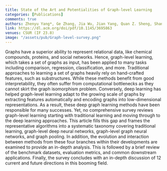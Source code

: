 ```yaml
---
title: State of the Art and Potentialities of Graph-level Learning
categories: [Publications]
comments: true
authors: Zhenyu Yang*, Ge Zhang, Jia Wu, Jian Yang, Quan Z. Sheng, Shan Xue, Chuan Zhou, Charu Aggarwal, Hao Peng, Wenbin Hu, Edwin Hancock, Pietro Li`o 
link: https://dl.acm.org/doi/pdf/10.1145/3695863
venues: CSUR (IF 23.8)
image: "/assets/pub/Graph-level-survey.png"
---
```

Graphs have a superior ability to represent relational data, like chemical compounds, proteins, and social networks. Hence, graph-level learning, which takes a set of graphs as input, has been applied to many tasks including comparison, regression, classification, and more. Traditional approaches to learning a set of graphs heavily rely on hand-crafted features, such as substructures. While these methods benefit from good interpretability, they often suffer from computational bottlenecks as they cannot skirt the graph isomorphism problem. Conversely, deep learning has helped graph-level learning adapt to the growing scale of graphs by extracting features automatically and encoding graphs into low-dimensional representations. As a result, these deep graph learning methods have been responsible for many successes. Yet, no comprehensive survey reviews graph-level learning starting with traditional learning and moving through to the deep learning approaches. This article fills this gap and frames the representative algorithms into a systematic taxonomy covering traditional learning, graph-level deep neural networks, graph-level graph neural networks, and graph pooling. In addition, the evolution and interaction between methods from these four branches within their developments are examined to provide an in-depth analysis. This is followed by a brief review of the benchmark datasets, evaluation metrics, and common downstream applications. Finally, the survey concludes with an in-depth discussion of 12 current and future directions in this booming field.